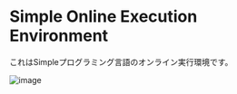 # Simple Online Execution Environment
これはSimpleプログラミング言語のオンライン実行環境です。

![image](https://github.com/KajizukaTaichi/Simple-OXE/assets/122075081/03ff250f-414e-446b-889a-fc038d1a9caf)
